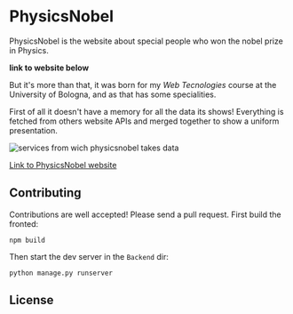 # PhysicsNobel

PhysicsNobel is the website about special people who won the nobel prize in Physics.

**link to website below**

But it's more than that, it was born for my *Web Tecnologies* course at the University of Bologna, and as that has some specialities.

First of all it doesn't have a memory for all the data its shows! Everything is fetched from others website APIs and merged together to show a uniform presentation.

![services from wich physicsnobel takes data](https://i.imgur.com/w1IrfuV.png)

<!--TODOS:
Reflect new approach 

semantic web

React, Webpack and Django

Restful api -->

[Link to PhysicsNobel website](http://site1746.tw.cs.unibo.it/)

## Contributing

Contributions are well accepted! Please send a pull request.
First build the fronted:
```
npm build
```
Then start the dev server in the `Backend` dir:
```
python manage.py runserver
```


## License